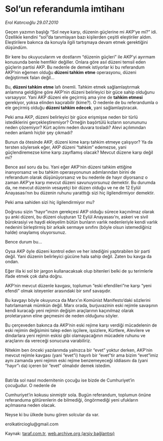 # Sol’un referandumla imtihanı

*Erol Katırcıoğlu 29.07.2010*

<div class="yazi"><p>Geçen yazımın başlığı “Sol neye karşı, düzenin güçlerine mi AKP’ye mi?” idi. Özellikle kendini “sol”da tanımlayan bazı kişilerden çeşitli eleştiriler aldım. Eleştirilere bakınca da konuyla ilgili tartışmaya devam etmek gerektiğini düşündüm.</p>
<p>Bir kere bu okuyucularım ve dostlarım “düzenin güçleri” ile AKP’yi ayırmam konusunda benle hemfikir değiller. Onlara göre asıl düzeni temsil eden güçlerin partisi AKP. Bu nedenle de demek istiyorlar ki bu referandum AKP’nin eğemen olduğu <b>düzeni tahkim</b> <b>etme</b> operasyonu, düzeni değiştirmek falan değil... </p>
<p>Bu, <b>düzeni tahkim etme</b> lafı önemli. Tahkim etmek sağlamlaştırmak anlamına geldiğine göre AKP’nin düzeni belirleyici bir güce sahip olduğunu varsayıyor. Yani AKP düzeni ele geçirmiş ama yine de <b>tahkim etmesi</b> gerekiyor, yoksa elinden kaçırabilir (kime?). O nedenle de bu referandumla o ele geçirmiş olduğu <b>düzeni tahkim edecek</b>, yani sağlamlaştıracak.</p>
<p>Peki ama AKP, düzeni belirleyici bir güce erişmişse neden bir türlü istediklerini gerçekleştiremiyor? Örneğin başörtülü kızların sorunununu neden çözemiyor? Kürt açılımı neden duvara tosladı? Alevi açılımından neden anlamlı hiçbir şey çıkmadı?</p>
<p>Bunun da ötesinde AKP, düzeni kime karşı tahkim etmeye çalışıyor? Ya da tersten söylersek eğer, AKP düzeni “tahkim” edemezse, yani güçlendiremezse kime karşı zayıflamış olacak? Mevcut düzene karşı değil mi? </p>
<p>Bence asıl soru da bu. Yani eğer AKP’nin düzeni tahkim ettiğine inanıyorsanız ve bu tahkim operasyonunun adımlarından birini de referandum olarak düşünüyorsanız ve bu nedenle de hayır diyorsanız o zaman AKP’ye karşı mevcut düzeni savunuyorsunuz demektir. Bu durumda da, ne mevcut düzenin vesayetçi bir düzen olduğu ve ne de 12 Eylül Anayasası’nın bu düzenin ruhunu yaratttığı sizi hiç ilgilendirmiyor demektir. </p>
<p>Peki ama sahiden sizi hiç ilgilendirmiyor mu?</p>
<p>Doğrusu sizin “hayır”ınızın gerekçesi AKP olduğu sürece kaçınılmaz olarak şu anki düzeni, bu düzeni oluşturan 12 Eylül Anayasası’nı, askeri ve sivil bürokrasiyi ve haydi ekleyelim bütün bunların varlık nedenleriyle kendi varlık nedenini birleştirmiş bir arkaik sermaye sınıfını (böyle olsun istemediğiniz halde) onaylamış oluyorsunuz. </p>
<p>Bence durum bu…</p>
<p>Oysa AKP öyle düzeni kontrol eden ve her istediğini yaptırabilen bir parti değil. Yani düzenin belirleyici gücüne hala sahip değil. Zaten bu kavga da ondan.</p>
<p>Eğer illa ki sol bir jargon kullanacaksak olup bitenleri belki de şu terimlerle ifade etmek çok daha doğru.</p>
<p>AKP’nin mevcut düzenle kavgası, toplumun “eski efendileri”ne karşı “yeni efendi” olmak isteyenler arasındaki bir sınıf savaşıdır. </p>
<p>Bu kavgayı böyle okuyunca da Marx’ın Komünist Manifesto’daki sözlerini hatırlamamak mümkün değil. Marx orada, burjuvazinin eski rejimle savaşının kendi kuracağı yeni rejimin değişim araçlarının kaçınılmaz olarak proletaryanın eline geçmesini de neden olduğunu söyler.</p>
<p>Bu çerçeveden bakınca da AKP’nin eski rejime karşı verdiği mücadelenin de eski rejimin değişimini talep eden işçilere, işsizlere, Kürtlere, Alevilere ve dindarlara yeni rejimin eskisi gibi olamayacağının mücadele ruhunu ve araçlarını da vereceği sonucuna varabiliriz.</p>
<p>Nitekim ben önceki yazılarımda yalnızca bir “evet” yoktur derken, AKP’nin mevcut rejimle kavgası (yani “evet”i) hayırlı bir “evet”tir ama bizim “evet”imiz aynı zamanda yeni rejimin eski rejime benzemeyeceği iddiasını da (yani “hayır”ı da) içeren bir “evet” olmalıdır demek istedim.</p>
<p>     <br/>Batı’da sol nasıl modernitenin çocuğu ise bizde de Cumhuriyet’in çocuğudur. O nedenle de</p>
<p>Cumhuriyet’in kokusu sinmiştir sola. Bugün referandum, toplumun önüne referanduma götürenlerin de bilmediği, öngörmediği yeni ufukların açılmasına neden olacak.</p>
<p>Neyse ki bu ülkede bunu gören solcular da var. </p>
<p>erolkatircioglu@gmail.com</p>
</div>

Kaynak: [taraf.com.tr](http://www.taraf.com.tr:80/erol-katircioglu/makale-sol-un-referandumla-imtihani.htm), [web.archive.org (arşiv bağlantısı)](http://web.archive.org/web/20100731054635/http://www.taraf.com.tr:80/erol-katircioglu/makale-sol-un-referandumla-imtihani.htm)

